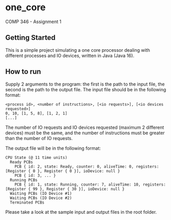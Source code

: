 # one_core

COMP 346 - Assignment 1

## Getting Started

This is a simple project simulating a one core processor dealing with different processes and IO devices, written in Java (Java 16).

## How to run

Supply 2 arguments to the program: the first is the path to the input file, the second is the path to the output file. The input file should be in the following format:

```text
<process id>, <number of instructions>, [<io requests>], [<io devices requested>]
0, 10, [1, 5, 8], [1, 2, 1]
[...]
```

The number of IO requests and IO devices requested (maximum 2 different devices) must be the same, and the number of instructions must be greater than the number of IO requests.

The output file will be in the following format:

```text
CPU State (@ 11 time units) 
  Ready PCBs
    PCB { id: 2, state: Ready, counter: 0, aliveTime: 0, registers: [Register { 0 }, Register { 0 }], ioDevice: null }
    PCB { id: 3, ... }
  Running PCBs
    PCB { id: 1, state: Running, counter: 7, aliveTime: 10, registers: [Register { 99 }, Register { 30 }], ioDevice: null }
  Waiting PCBs (IO Device #1)
  Waiting PCBs (IO Device #2)
  Terminated PCBs
```

Please take a look at the sample input and output files in the root folder.